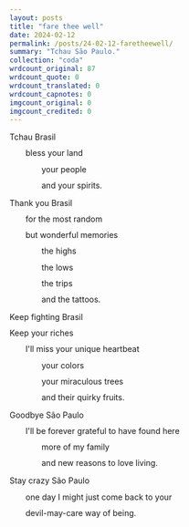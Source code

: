 ```yaml
---
layout: posts
title: "fare thee well"
date: 2024-02-12
permalink: /posts/24-02-12-faretheewell/
summary: "Tchau São Paulo."
collection: "coda"
wrdcount_original: 87
wrdcount_quote: 0
wrdcount_translated: 0
wrdcount_capnotes: 0
imgcount_original: 0
imgcount_credited: 0
---
```

<span style="display: block; text-indent: 0; margin-bottom: 0.8em;">Tchau Brasil</span>
<span style="display: block; text-indent: 2em; margin-bottom: 0.8em;">bless your land</span>
<span style="display: block; text-indent: 4em; margin-bottom: 0.8em;">your people</span>
<span style="display: block; text-indent: 4em; margin-bottom: 0.8em;">and your spirits.</span>

<span style="display: block; text-indent: 0; margin-bottom: 0.8em;">Thank you Brasil</span>
<span style="display: block; text-indent: 2em; margin-bottom: 0.8em;">for the most random</span>
<span style="display: block; text-indent: 2em; margin-bottom: 0.8em;">but wonderful memories</span>
<span style="display: block; text-indent: 4em; margin-bottom: 0.8em;">the highs</span>
<span style="display: block; text-indent: 4em; margin-bottom: 0.8em;">the lows</span>
<span style="display: block; text-indent: 4em; margin-bottom: 0.8em;">the trips</span>
<span style="display: block; text-indent: 4em; margin-bottom: 0.8em;">and the tattoos.</span>

<span style="display: block; text-indent: 0; margin-bottom: 0.8em;">Keep fighting Brasil</span>
<span style="display: block; text-indent: 0; margin-bottom: 0.8em;">Keep your riches</span>
<span style="display: block; text-indent: 2em; margin-bottom: 0.8em;">I'll miss your unique heartbeat</span>
<span style="display: block; text-indent: 4em; margin-bottom: 0.8em;">your colors</span>
<span style="display: block; text-indent: 4em; margin-bottom: 0.8em;">your miraculous trees</span>
<span style="display: block; text-indent: 4em; margin-bottom: 0.8em;">and their quirky fruits.</span>

<span style="display: block; text-indent: 0; margin-bottom: 0.8em;">Goodbye São Paulo</span>
<span style="display: block; text-indent: 2em; margin-bottom: 0.8em;">I'll be forever grateful to have found here</span>
<span style="display: block; text-indent: 4em; margin-bottom: 0.8em;">more of my family</span>
<span style="display: block; text-indent: 4em; margin-bottom: 0.8em;">and new reasons to love living.</span>

<span style="display: block; text-indent: 0; margin-bottom: 0.8em;">Stay crazy São Paulo</span>
<span style="display: block; text-indent: 2em; margin-bottom: 0.8em;">one day I might just come back to your</span>
<span style="display: block; text-indent: 2em; margin-bottom: 0.8em;">devil-may-care way of being.</span>
